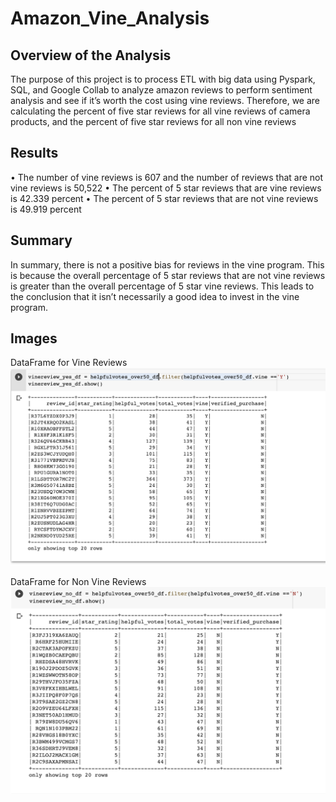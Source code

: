 # Amazon_Vine_Analysis

## Overview of the Analysis

The purpose of this project is to process ETL with big data using Pyspark, SQL, and Google Collab to analyze amazon reviews to perform sentiment analysis and see if it’s worth the cost using vine reviews. Therefore, we are calculating the percent of five star reviews for all vine reviews of camera products, and the percent of five star reviews for all non vine reviews 

## Results 

•	The number of vine reviews is 607 and the number of reviews that are not vine reviews is 50,522
•	The percent of 5 star reviews that are vine reviews is 42.339 percent 
•	The percent of 5 star reviews that are not vine reviews is 49.919 percent 

## Summary

In summary, there is not a positive bias for reviews in the vine program. This is because the overall percentage of 5 star reviews that are not vine reviews is greater than the overall percentage of 5 star vine reviews. This leads to the conclusion that it isn’t necessarily a good idea to invest in the vine program.

## Images

DataFrame for Vine Reviews 
![](./Resources/Yes_Vine.png)

DataFrame for Non Vine Reviews 
![](./Resources/No_Vine.png)

